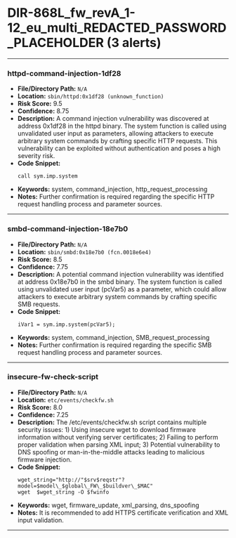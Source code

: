 # DIR-868L_fw_revA_1-12_eu_multi_REDACTED_PASSWORD_PLACEHOLDER (3 alerts)

---

### httpd-command-injection-1df28

- **File/Directory Path:** `N/A`
- **Location:** `sbin/httpd:0x1df28 (unknown_function)`
- **Risk Score:** 9.5
- **Confidence:** 8.75
- **Description:** A command injection vulnerability was discovered at address 0x1df28 in the httpd binary. The system function is called using unvalidated user input as parameters, allowing attackers to execute arbitrary system commands by crafting specific HTTP requests. This vulnerability can be exploited without authentication and poses a high severity risk.
- **Code Snippet:**
  ```
  call sym.imp.system
  ```
- **Keywords:** system, command_injection, http_request_processing
- **Notes:** Further confirmation is required regarding the specific HTTP request handling process and parameter sources.

---
### smbd-command-injection-18e7b0

- **File/Directory Path:** `N/A`
- **Location:** `sbin/smbd:0x18e7b0 (fcn.0018e6e4)`
- **Risk Score:** 8.5
- **Confidence:** 7.75
- **Description:** A potential command injection vulnerability was identified at address 0x18e7b0 in the smbd binary. The system function is called using unvalidated user input (pcVar5) as a parameter, which could allow attackers to execute arbitrary system commands by crafting specific SMB requests.
- **Code Snippet:**
  ```
  iVar1 = sym.imp.system(pcVar5);
  ```
- **Keywords:** system, command_injection, SMB_request_processing
- **Notes:** Further confirmation is required regarding the specific SMB request handling process and parameter sources.

---
### insecure-fw-check-script

- **File/Directory Path:** `N/A`
- **Location:** `etc/events/checkfw.sh`
- **Risk Score:** 8.0
- **Confidence:** 7.25
- **Description:** The /etc/events/checkfw.sh script contains multiple security issues: 1) Using insecure wget to download firmware information without verifying server certificates; 2) Failing to perform proper validation when parsing XML input; 3) Potential vulnerability to DNS spoofing or man-in-the-middle attacks leading to malicious firmware injection.
- **Code Snippet:**
  ```
  wget_string="http://"$srv$reqstr"?model=$model\_$global\_FW\_$buildver\_$MAC"
  wget  $wget_string -O $fwinfo
  ```
- **Keywords:** wget, firmware_update, xml_parsing, dns_spoofing
- **Notes:** It is recommended to add HTTPS certificate verification and XML input validation.

---
